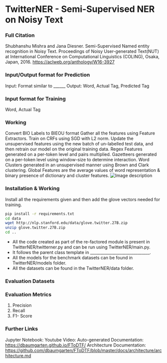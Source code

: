# TwitterNER - Semi-Supervised NER on Noisy Text

### Full Citation
Shubhanshu Mishra and Jana Diesner. Semi-Supervised Named entity recognition in Noisy Text. Proceedings of Noisy User-generated Text(NUT) at International Conference on Computational Linguistics (COLING), Osaka, Japan, 2016. https://aclweb.org/anthology/W16-3927

### Input/Output format for Prediction
Input: Format similar to ______
Output: Word, Actual Tag, Predicted Tag

### Input format for Training
Word, Actual Tag

### Working
Convert BIO Labels to BIEOU format Gather all the features using Feature Extractors. Train on CRFs using SGD with L2 norm. Update the unsupervised features using the new batch of un-labelled test data, and then retrain our model on the original training data. Regex Features generated on a per-token level and pairs multiplied. Gazetteers generated on a per-token level using window-size to determine interaction. Word Clusters generated in an unsupervised manner using Brown and Clark clustering. Global Features are the average values of word representation & binary presence of dictionary and cluster features.
![Image description]()

### Installation & Working
Install all the requirements given and then add the glove vectors needed for training. 

```sh
pip install -r requirements.txt
cd data
wget http://nlp.stanford.edu/data/glove.twitter.27B.zip
unzip glove.twitter.27B.zip
cd ..
```

* All the code created as part of the re-factored module is present in TwitterNER/twitterner.py and can be run using TwitterNER/main.py. 
* It follows the parent class template in ______________________________. 
* All the models for the benchmark datasets can be found in TwitterNER/models folder.
* All the datasets can be found in the TwitterNER/data folder. 

### Evaluation Datasets


### Evaluation Metrics
1. Precision
2. Recall
3. F1- Score

### Further Links
Jupyter Notebook: 
Youtube Video: 
Auto-generated Documentation: https://dbaumgarten.github.io/FToDTF/
Architecture Documentation: https://github.com/dbaumgarten/FToDTF/blob/master/docs/architecture/architecture.md
